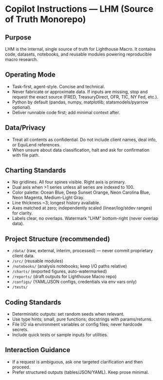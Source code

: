 # Copilot Instructions — LHM (Source of Truth Monorepo)

## Purpose
LHM is the internal, single source of truth for Lighthouse Macro. It contains code, datasets, notebooks, and reusable modules powering reproducible macro research.

## Operating Mode
- Task-first, agent-style. Concise and technical.
- Never fabricate or approximate data. If inputs are missing, stop and request the exact source (FRED, TreasuryDirect, OFR, TIC, NY Fed, etc.).
- Python by default (pandas, numpy, matplotlib; statsmodels/pyarrow optional).
- Deliver runnable code first; add minimal context after.

## Data/Privacy
- Treat all contents as confidential. Do not include client names, deal info, or EquiLend references.
- When unsure about data classification, halt and ask for confirmation with file path.

## Charting Standards
- No gridlines. All four spines visible. Right axis is primary.
- Dual axis when >1 series unless all series are indexed to 100.
- Color palette: Ocean Blue, Deep Sunset Orange, Neon Carolina Blue, Neon Magenta, Medium-Light Gray.
- Line thickness ~3; longest history available.
- Axes matched at zero; independently scaled (linear/log/stdev ranges) for clarity.
- Labels clear, no overlaps. Watermark "LHM" bottom-right (never overlap data).

## Project Structure (recommended)
- `/data/` (raw, external, interim, processed) — never commit proprietary client data.
- `/src/` (reusable modules)
- `/notebooks/` (analysis notebooks; keep I/O paths relative)
- `/charts/` (exported figures, auto-watermarked)
- `/reports/` (draft outputs for Lighthouse Macro repo)
- `/configs/` (YAML/JSON configs, credentials via env vars only)
- `/tests/`

## Coding Standards
- Deterministic outputs: set random seeds when relevant.
- Use type hints; small, pure functions; docstrings with params/returns.
- File I/O via environment variables or config files; never hardcode secrets.
- Include quick tests or sample inputs for utilities.

## Interaction Guidance
- If a request is ambiguous, ask one targeted clarification and then proceed.
- Prefer structured outputs (tables/JSON/YAML). Keep prose minimal.